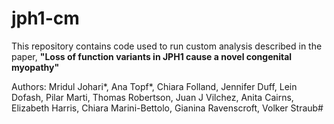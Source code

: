 # jph1-cm
This repository contains code used to run custom analysis described in the paper, **"Loss of function variants in JPH1 cause a novel congenital myopathy"**

Authors: Mridul Johari*, Ana Topf*, Chiara Folland, Jennifer Duff, Lein Dofash, Pilar Marti, Thomas Robertson, Juan J Vilchez, Anita Cairns, Elizabeth Harris, Chiara Marini-Bettolo, Gianina Ravenscroft, Volker Straub#
